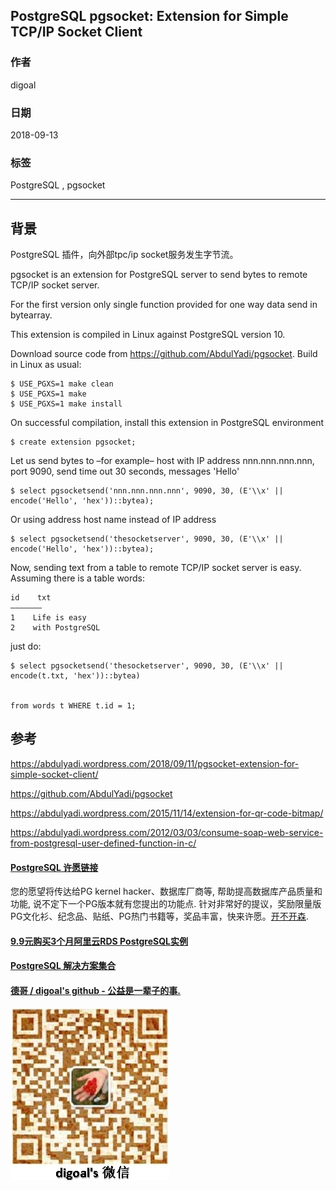 ## PostgreSQL pgsocket: Extension for Simple TCP/IP Socket Client  
                                                               
### 作者                                                               
digoal                                                               
                                                               
### 日期                                                               
2018-09-13                                                             
                                                               
### 标签                                                               
PostgreSQL , pgsocket    
                                                               
----                                                               
                                                               
## 背景      
PostgreSQL 插件，向外部tpc/ip socket服务发生字节流。  
  
pgsocket is an extension for PostgreSQL server to send bytes to remote TCP/IP socket server.   
  
For the first version only single function provided for one way data send in bytearray.   
  
This extension is compiled in Linux against PostgreSQL version 10.   
  
Download source code from https://github.com/AbdulYadi/pgsocket. Build in Linux as usual:  
  
```  
$ USE_PGXS=1 make clean  
$ USE_PGXS=1 make  
$ USE_PGXS=1 make install  
```  
  
On successful compilation, install this extension in PostgreSQL environment  
  
```  
$ create extension pgsocket;  
```  
  
Let us send bytes to –for example– host with IP address nnn.nnn.nnn.nnn, port 9090, send time out 30 seconds, messages 'Hello'  
  
```  
$ select pgsocketsend('nnn.nnn.nnn.nnn', 9090, 30, (E'\\x' || encode('Hello', 'hex'))::bytea);  
```  
  
Or using address host name instead of IP address  
  
```  
$ select pgsocketsend('thesocketserver', 9090, 30, (E'\\x' || encode('Hello', 'hex'))::bytea);  
```  
  
Now, sending text from a table to remote TCP/IP socket server is easy. Assuming there is a table words:  
  
```  
id    txt  
——————–  
1    Life is easy  
2    with PostgreSQL  
```  
  
  
just do:  
  
```  
$ select pgsocketsend('thesocketserver', 9090, 30, (E'\\x' || encode(t.txt, 'hex'))::bytea)  
  
  
from words t WHERE t.id = 1;  
```  
  
## 参考  
https://abdulyadi.wordpress.com/2018/09/11/pgsocket-extension-for-simple-socket-client/  
  
https://github.com/AbdulYadi/pgsocket  
  
https://abdulyadi.wordpress.com/2015/11/14/extension-for-qr-code-bitmap/  
  
https://abdulyadi.wordpress.com/2012/03/03/consume-soap-web-service-from-postgresql-user-defined-function-in-c/  
  
  
  
  
  
  
  
  
  
  
  
  
  
  
  
  
  
  
  
  
  
  
  
  
  
  
  
  
  
  
  
  
  
  
  
  
  
  
  
  
  
  
  
  
  
  
  
  
  
  
  
  
  
  
  
  
  
  
  
  
  
  
  
  
  
  
  
  
  
  
#### [PostgreSQL 许愿链接](https://github.com/digoal/blog/issues/76 "269ac3d1c492e938c0191101c7238216")
您的愿望将传达给PG kernel hacker、数据库厂商等, 帮助提高数据库产品质量和功能, 说不定下一个PG版本就有您提出的功能点. 针对非常好的提议，奖励限量版PG文化衫、纪念品、贴纸、PG热门书籍等，奖品丰富，快来许愿。[开不开森](https://github.com/digoal/blog/issues/76 "269ac3d1c492e938c0191101c7238216").  
  
  
#### [9.9元购买3个月阿里云RDS PostgreSQL实例](https://www.aliyun.com/database/postgresqlactivity "57258f76c37864c6e6d23383d05714ea")
  
  
#### [PostgreSQL 解决方案集合](https://yq.aliyun.com/topic/118 "40cff096e9ed7122c512b35d8561d9c8")
  
  
#### [德哥 / digoal's github - 公益是一辈子的事.](https://github.com/digoal/blog/blob/master/README.md "22709685feb7cab07d30f30387f0a9ae")
  
  
![digoal's wechat](../pic/digoal_weixin.jpg "f7ad92eeba24523fd47a6e1a0e691b59")
  
